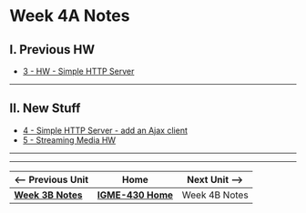 # Week 4A Notes

## I. Previous HW

- [3 - HW - Simple HTTP Server](../exercises/3-simple-http-server.md)

---

## II. New Stuff
- [4 - Simple HTTP Server - add an Ajax client](../exercises/4-simple-http-add-client.md)
- [ 5 - Streaming Media HW](../exercises/5-streaming-media.md)


---
---

| <-- Previous Unit | Home | Next Unit -->
| --- | --- | --- 
|   [**Week 3B Notes**](03B.md)  |  [**IGME-430 Home**](../) | Week 4B Notes
